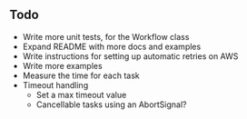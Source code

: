 ## Todo

- Write more unit tests, for the Workflow class
- Expand README with more docs and examples
- Write instructions for setting up automatic retries on AWS
- Write more examples
- Measure the time for each task
- Timeout handling
  - Set a max timeout value
  - Cancellable tasks using an AbortSignal?
